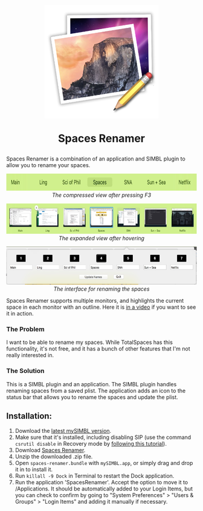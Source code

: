 <h1 align="center">
  <img src="/SpacesRenamer/Assets.xcassets/AppIcon.appiconset/Icon-1.png?raw=true" height="300" alt=""/>
  <p align="center">Spaces Renamer</p>
</h1>

Spaces Renamer is a combination of an application and SIMBL plugin to allow you to rename your spaces.

<p align="center">
  <img src="smallView2.jpg" height="45" ><br>
  <i>The compressed view after pressing F3</i>
</p>

<p align="center">
  <img src="largeView2.jpg" height="80" ><br>
  <i>The expanded view after hovering</i>
</p>

<p align="center">
  <img src="renameView2.jpg" height="100" ><br>
  <i>The interface for renaming the spaces</i>
</p>

Spaces Renamer supports multiple monitors, and highlights the current space in each monitor with an outline.  Here it is [in a video](https://vimeo.com/264878100) if you want to see it in action.

### The Problem
I want to be able to rename my spaces.  While TotalSpaces has this functionality, it's not free, and it has a bunch of other features that I'm not really interested in.

### The Solution
This is a SIMBL plugin and an application.  The SIMBL plugin handles renaming spaces from a saved plist.  The application adds an icon to the status bar that allows you to rename the spaces and update the plist.

## Installation:
1. Download the [latest mySIMBL version](https://github.com/w0lfschild/mySIMBL/releases/latest).
2. Make sure that it's installed, including disabling SIP (use the command `csrutil disable` in Recovery mode by [following this tutorial](https://www.imore.com/how-turn-system-integrity-protection-macos)).
3. Download [Spaces Renamer](https://github.com/dado3212/spaces-renamer/raw/master/build/spaces-renamer.zip).
4. Unzip the downloaded .zip file.
5. Open `spaces-renamer.bundle` with `mySIMBL.app`, or simply drag and drop it in to install it.
6. Run `killall -9 Dock` in Terminal to restart the Dock application.
7. Run the application 'SpacesRenamer'.  Accept the option to move it to /Applications.  It should be automatically added to your Login Items, but you can check to confirm by going to "System Preferences" > "Users & Groups" > "Login Items" and adding it manually if necessary.
